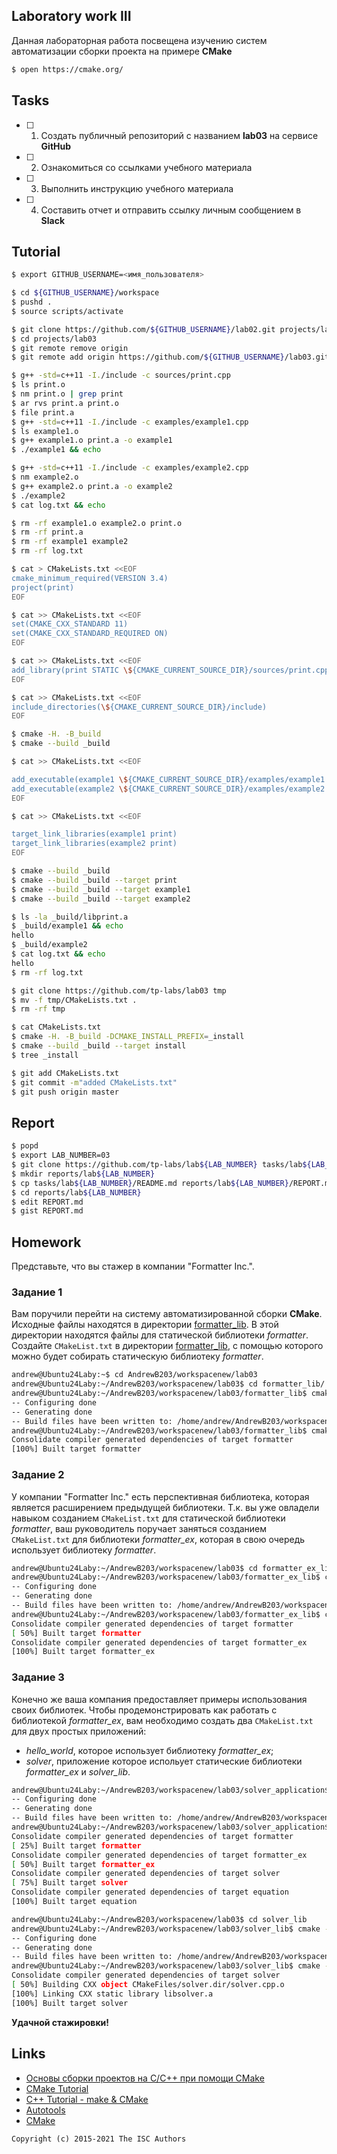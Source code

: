 ## Laboratory work III

Данная лабораторная работа посвещена изучению систем автоматизации сборки проекта на примере **CMake**

```sh
$ open https://cmake.org/
```

## Tasks

- [ ] 1. Создать публичный репозиторий с названием **lab03** на сервисе **GitHub**
- [ ] 2. Ознакомиться со ссылками учебного материала
- [ ] 3. Выполнить инструкцию учебного материала
- [ ] 4. Составить отчет и отправить ссылку личным сообщением в **Slack**

## Tutorial

```sh
$ export GITHUB_USERNAME=<имя_пользователя>
```

```sh
$ cd ${GITHUB_USERNAME}/workspace
$ pushd .
$ source scripts/activate
```

```sh
$ git clone https://github.com/${GITHUB_USERNAME}/lab02.git projects/lab03
$ cd projects/lab03
$ git remote remove origin
$ git remote add origin https://github.com/${GITHUB_USERNAME}/lab03.git
```

```sh
$ g++ -std=c++11 -I./include -c sources/print.cpp
$ ls print.o
$ nm print.o | grep print
$ ar rvs print.a print.o
$ file print.a
$ g++ -std=c++11 -I./include -c examples/example1.cpp
$ ls example1.o
$ g++ example1.o print.a -o example1
$ ./example1 && echo
```

```sh
$ g++ -std=c++11 -I./include -c examples/example2.cpp
$ nm example2.o
$ g++ example2.o print.a -o example2
$ ./example2
$ cat log.txt && echo
```

```sh
$ rm -rf example1.o example2.o print.o
$ rm -rf print.a
$ rm -rf example1 example2
$ rm -rf log.txt
```

```sh
$ cat > CMakeLists.txt <<EOF
cmake_minimum_required(VERSION 3.4)
project(print)
EOF
```

```sh
$ cat >> CMakeLists.txt <<EOF
set(CMAKE_CXX_STANDARD 11)
set(CMAKE_CXX_STANDARD_REQUIRED ON)
EOF
```

```sh
$ cat >> CMakeLists.txt <<EOF
add_library(print STATIC \${CMAKE_CURRENT_SOURCE_DIR}/sources/print.cpp)
EOF
```

```sh
$ cat >> CMakeLists.txt <<EOF
include_directories(\${CMAKE_CURRENT_SOURCE_DIR}/include)
EOF
```

```sh
$ cmake -H. -B_build
$ cmake --build _build
```

```sh
$ cat >> CMakeLists.txt <<EOF

add_executable(example1 \${CMAKE_CURRENT_SOURCE_DIR}/examples/example1.cpp)
add_executable(example2 \${CMAKE_CURRENT_SOURCE_DIR}/examples/example2.cpp)
EOF
```

```sh
$ cat >> CMakeLists.txt <<EOF

target_link_libraries(example1 print)
target_link_libraries(example2 print)
EOF
```

```sh
$ cmake --build _build
$ cmake --build _build --target print
$ cmake --build _build --target example1
$ cmake --build _build --target example2
```

```sh
$ ls -la _build/libprint.a
$ _build/example1 && echo
hello
$ _build/example2
$ cat log.txt && echo
hello
$ rm -rf log.txt
```

```sh
$ git clone https://github.com/tp-labs/lab03 tmp
$ mv -f tmp/CMakeLists.txt .
$ rm -rf tmp
```

```sh
$ cat CMakeLists.txt
$ cmake -H. -B_build -DCMAKE_INSTALL_PREFIX=_install
$ cmake --build _build --target install
$ tree _install
```

```sh
$ git add CMakeLists.txt
$ git commit -m"added CMakeLists.txt"
$ git push origin master
```

## Report

```sh
$ popd
$ export LAB_NUMBER=03
$ git clone https://github.com/tp-labs/lab${LAB_NUMBER} tasks/lab${LAB_NUMBER}
$ mkdir reports/lab${LAB_NUMBER}
$ cp tasks/lab${LAB_NUMBER}/README.md reports/lab${LAB_NUMBER}/REPORT.md
$ cd reports/lab${LAB_NUMBER}
$ edit REPORT.md
$ gist REPORT.md
```
## Homework

Представьте, что вы стажер в компании "Formatter Inc.".
### Задание 1
Вам поручили перейти на систему автоматизированной сборки **CMake**.
Исходные файлы находятся в директории [formatter_lib](formatter_lib).
В этой директории находятся файлы для статической библиотеки *formatter*.
Создайте `CMakeList.txt` в директории [formatter_lib](formatter_lib),
с помощью которого можно будет собирать статическую библиотеку *formatter*.

```sh
andrew@Ubuntu24Laby:~$ cd AndrewB203/workspacenew/lab03
andrew@Ubuntu24Laby:~/AndrewB203/workspacenew/lab03$ cd formatter_lib/
andrew@Ubuntu24Laby:~/AndrewB203/workspacenew/lab03/formatter_lib$ cmake -H. -B build
-- Configuring done
-- Generating done
-- Build files have been written to: /home/andrew/AndrewB203/workspacenew/lab03/formatter_lib/build
andrew@Ubuntu24Laby:~/AndrewB203/workspacenew/lab03/formatter_lib$ cmake --build build
Consolidate compiler generated dependencies of target formatter
[100%] Built target formatter
```
### Задание 2
У компании "Formatter Inc." есть перспективная библиотека,
которая является расширением предыдущей библиотеки. Т.к. вы уже овладели
навыком созданием `CMakeList.txt` для статической библиотеки *formatter*, ваш 
руководитель поручает заняться созданием `CMakeList.txt` для библиотеки 
*formatter_ex*, которая в свою очередь использует библиотеку *formatter*.
```sh
andrew@Ubuntu24Laby:~/AndrewB203/workspacenew/lab03$ cd formatter_ex_lib/
andrew@Ubuntu24Laby:~/AndrewB203/workspacenew/lab03/formatter_ex_lib$ cmake -H. -B build
-- Configuring done
-- Generating done
-- Build files have been written to: /home/andrew/AndrewB203/workspacenew/lab03/formatter_ex_lib/build
andrew@Ubuntu24Laby:~/AndrewB203/workspacenew/lab03/formatter_ex_lib$ cmake --build build
Consolidate compiler generated dependencies of target formatter
[ 50%] Built target formatter
Consolidate compiler generated dependencies of target formatter_ex
[100%] Built target formatter_ex
```
### Задание 3
Конечно же ваша компания предоставляет примеры использования своих библиотек.
Чтобы продемонстрировать как работать с библиотекой *formatter_ex*,
вам необходимо создать два `CMakeList.txt` для двух простых приложений:
* *hello_world*, которое использует библиотеку *formatter_ex*;
* *solver*, приложение которое испольует статические библиотеки *formatter_ex* и *solver_lib*.

```sh
andrew@Ubuntu24Laby:~/AndrewB203/workspacenew/lab03/solver_application$ cmake -H. -B build
-- Configuring done
-- Generating done
-- Build files have been written to: /home/andrew/AndrewB203/workspacenew/lab03/solver_application/build
andrew@Ubuntu24Laby:~/AndrewB203/workspacenew/lab03/solver_application$ cmake --build build
Consolidate compiler generated dependencies of target formatter
[ 25%] Built target formatter
Consolidate compiler generated dependencies of target formatter_ex
[ 50%] Built target formatter_ex
Consolidate compiler generated dependencies of target solver
[ 75%] Built target solver
Consolidate compiler generated dependencies of target equation
[100%] Built target equation

```
```sh
andrew@Ubuntu24Laby:~/AndrewB203/workspacenew/lab03$ cd solver_lib
andrew@Ubuntu24Laby:~/AndrewB203/workspacenew/lab03/solver_lib$ cmake -H. -B build
-- Configuring done
-- Generating done
-- Build files have been written to: /home/andrew/AndrewB203/workspacenew/lab03/solver_lib/build
andrew@Ubuntu24Laby:~/AndrewB203/workspacenew/lab03/solver_lib$ cmake --build build
Consolidate compiler generated dependencies of target solver
[ 50%] Building CXX object CMakeFiles/solver.dir/solver.cpp.o
[100%] Linking CXX static library libsolver.a
[100%] Built target solver
```




**Удачной стажировки!**

## Links
- [Основы сборки проектов на С/C++ при помощи CMake](https://eax.me/cmake/)
- [CMake Tutorial](http://neerc.ifmo.ru/wiki/index.php?title=CMake_Tutorial)
- [C++ Tutorial - make & CMake](https://www.bogotobogo.com/cplusplus/make.php)
- [Autotools](http://www.gnu.org/software/automake/manual/html_node/Autotools-Introduction.html)
- [CMake](https://cgold.readthedocs.io/en/latest/index.html)

```
Copyright (c) 2015-2021 The ISC Authors
```
